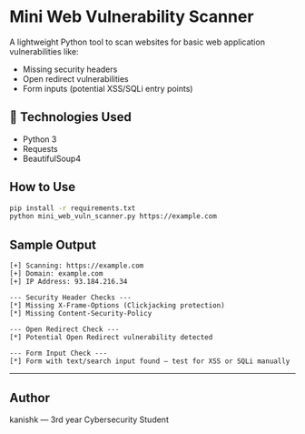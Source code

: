 # Mini Web Vulnerability Scanner 

A lightweight Python tool to scan websites for basic web application vulnerabilities like:

- Missing security headers
- Open redirect vulnerabilities
- Form inputs (potential XSS/SQLi entry points)

## 🔧 Technologies Used
- Python 3
- Requests
- BeautifulSoup4

## How to Use

```bash
pip install -r requirements.txt
python mini_web_vuln_scanner.py https://example.com
```

##  Sample Output

```
[+] Scanning: https://example.com
[+] Domain: example.com
[+] IP Address: 93.184.216.34

--- Security Header Checks ---
[*] Missing X-Frame-Options (Clickjacking protection)
[*] Missing Content-Security-Policy

--- Open Redirect Check ---
[*] Potential Open Redirect vulnerability detected

--- Form Input Check ---
[*] Form with text/search input found — test for XSS or SQLi manually
```

---

##  Author
kanishk — 3rd year Cybersecurity Student

